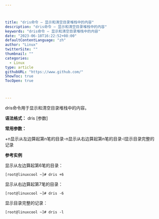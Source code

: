 ```yaml
---



title: "dris命令 – 显示和清空目录堆栈中的内容"
description: "dris命令 – 显示和清空目录堆栈中的内容"
keywords: "dris命令 – 显示和清空目录堆栈中的内容"
date: "2023-06-18T16:22:52+08:00"
defaultContentLanguage: "zh"
author: "Linux"
twitterSite: ""
thumbnail: ""
categories:
  - Linux
type: article
githubURL: "https://www.github.com/"
ShowToc: true
TocOpen: true



---
```


dris命令用于显示和清空目录堆栈中的内容。

**语法格式：** dris [参数]

**常用参数：**

+n显示从左边算起第n笔的目录-n显示从右边算起第n笔的目录-l显示目录完整的记录

**参考实例**

显示从左边算起第6笔的目录：

```
[root@linuxcool ~]# dris +6
```

显示从右边算起第7笔的目录：

```
[root@linuxcool ~]# dris -6
```

显示目录完整的记录：

```
[root@linuxcool ~]# dris -l
```